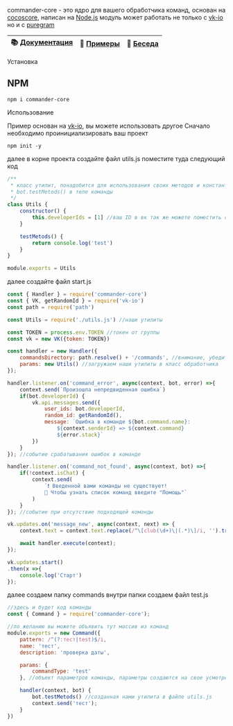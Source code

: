 commander-core - это ядро для вашего обработчика команд, основан на [cocoscore](https://www.npmjs.com/package/cocoscore), написан на [Node.js](https://nodejs.org)
модуль может работать не только с [vk-io](https://www.npmjs.com/package/vk-io) но и с [puregram](https://www.npmjs.com/package/puregram)

| 📚 [Документация](https://frodi1998.github.io/commander-core/) | 📝 [Примеры](https://github.com/Frodi1998/commander-core/tree/master/examples) | 💬 [Беседа](https://vk.me/join/AJQ1d9IUCxhdW8s6imiygUU1)
|---------------------|---------------------|---------------------|

Установка

## NPM
```
npm i commander-core
```
Использование

Пример основан на [vk-io](https://www.npmjs.com/package/vk-io), вы можете использовать другое
Сначало необходимо проинициализировать ваш проект
```
npm init -y
```
далее в корне проекта создайте файл utils.js
поместите туда следующий код
```js
/**
 * класс утилит, понадобится для использования своих методов и констант в командах
 * bot.testMetods() в теле команды
 */
class Utils {
	constructor() {
        this.developerIds = [1] //ваш ID в вк так же можете поместить сюда массив идентификаторов
    }

    testMetods() {
        return console.log('test')
    }
}

module.exports = Utils
```
далее создайте файл start.js
```js
const { Handler } = require('commander-core')
const { VK, getRandomId } = require('vk-io')
const path = require('path')

const Utils = require('./utils.js') //наши утилиты

const TOKEN = process.env.TOKEN //токен от группы
const vk = new VK({token: TOKEN})

const handler = new Handler({
	commandsDirectory: path.resolve() + '/commands', //внимание, убедитесь что путь указан верно
	params: new Utils() //загружаем наши утилиты в класс обработчика
});

handler.listener.on('command_error', async(context, bot, error) =>{
	context.send(`Произошла непредвиденная ошибка`)
	if(bot.developerId) {
		vk.api.messages.send({
			user_ids: bot.developerId,
			random_id: getRandomId(),
			message: `Ошибка в команде ${bot.command.name}:
				${context.senderId} => ${context.command}
				${error.stack}`
		})
	}
}); //событие срабатывания ошибок в команде

handler.listener.on('command_not_found', async(context, bot) =>{
	if(!context.isChat) {
		context.send(
			`❗ Введенной вами команды не существует!
			🎒 Чтобы узнать список команд введите "Помощь"`
		)
	} 
}); //событие при отсутствие подходящей команды

vk.updates.on('message_new', async(context, next) => {
	context.text = context.text.replace(/^\[club(\d+)\|(.*)\]/i, '').trim();

	await handler.execute(context);
});

vk.updates.start()
.then(x =>{
	console.log('Старт')
});
```
далее создаем папку commands
внутри папки создаем файл test.js
```js
//здесь и будет код команды
const { Command } = require('commander-core');

//по желанию вы можете объявить тут массив из команд
module.exports = new Command({
	pattern: /^(?:тест|test)$/i,
	name: 'тест',
	description: 'проверка даты',

	params: {
		commandType: 'test' 
	}, //объект параметров команды, параметры создаются на свое усмотрение и используются для фильтрации команд

	handler(context, bot) {
		bot.testMetods() //созданная нами утилита в файле utils.js
		context.send('тест');
	}
})
```
